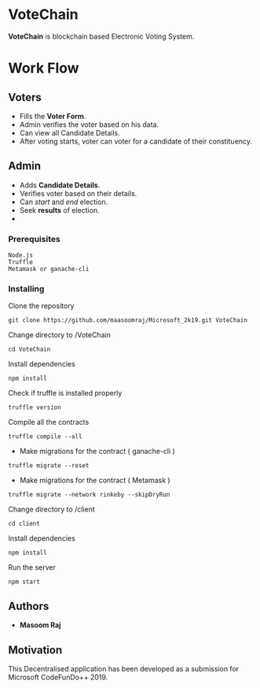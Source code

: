 # VoteChain

**VoteChain** is blockchain based Electronic Voting System.

# Work Flow

## Voters

- Fills the **Voter Form**.
- Admin verifies the voter based on his data.
- Can view all Candidate Details.
- After voting starts, voter can voter for a candidate of their constituency.

## Admin

- Adds **Candidate Details**.
- Verifies voter based on their details.
- Can _start_ and _end_ election.
- Seek **results** of election.
-

### Prerequisites

```
Node.js
Truffle
Metamask or ganache-cli
```

### Installing

Clone the repository

```
git clone https://github.com/maasoomraj/Microsoft_2k19.git VoteChain
```

Change directory to /VoteChain

```
cd VoteChain
```

Install dependencies

```
npm install
```

Check if truffle is installed properly

```
truffle version
```

Compile all the contracts

```
truffle compile --all
```

- Make migrations for the contract ( ganache-cli )

```
truffle migrate --reset
```

- Make migrations for the contract ( Metamask )

```
truffle migrate --network rinkeby --skipDryRun
```

Change directory to /client

```
cd client
```

Install dependencies

```
npm install
```

Run the server

```
npm start
```

## Authors

- **Masoom Raj**

## Motivation

This Decentralised application has been developed as a submission for Microsoft CodeFunDo++ 2019.
